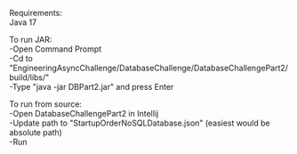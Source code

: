 Requirements:\
Java 17

To run JAR:\
-Open Command Prompt\
-Cd to "EngineeringAsyncChallenge/DatabaseChallenge/DatabaseChallengePart2/build/libs/"\
-Type "java -jar DBPart2.jar" and press Enter

To run from source:\
-Open DatabaseChallengePart2 in Intellij\
-Update path to "StartupOrderNoSQLDatabase.json" (easiest would be absolute path)\
-Run

